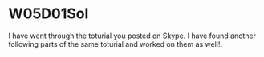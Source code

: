 # W05D01Sol
I have went through the toturial you posted on Skype. I have found another following parts of the same toturial and worked on them as well!.
